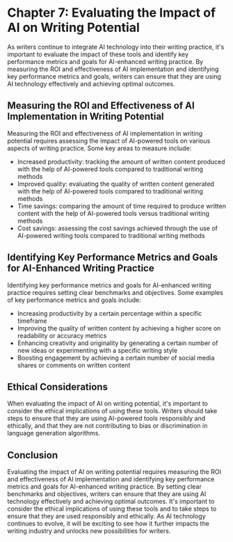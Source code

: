 Chapter 7: Evaluating the Impact of AI on Writing Potential
===========================================================

As writers continue to integrate AI technology into their writing practice, it's important to evaluate the impact of these tools and identify key performance metrics and goals for AI-enhanced writing practice. By measuring the ROI and effectiveness of AI implementation and identifying key performance metrics and goals, writers can ensure that they are using AI technology effectively and achieving optimal outcomes.

Measuring the ROI and Effectiveness of AI Implementation in Writing Potential
-----------------------------------------------------------------------------

Measuring the ROI and effectiveness of AI implementation in writing potential requires assessing the impact of AI-powered tools on various aspects of writing practice. Some key areas to measure include:

* Increased productivity: tracking the amount of written content produced with the help of AI-powered tools compared to traditional writing methods
* Improved quality: evaluating the quality of written content generated with the help of AI-powered tools compared to traditional writing methods
* Time savings: comparing the amount of time required to produce written content with the help of AI-powered tools versus traditional writing methods
* Cost savings: assessing the cost savings achieved through the use of AI-powered writing tools compared to traditional writing methods

Identifying Key Performance Metrics and Goals for AI-Enhanced Writing Practice
------------------------------------------------------------------------------

Identifying key performance metrics and goals for AI-enhanced writing practice requires setting clear benchmarks and objectives. Some examples of key performance metrics and goals include:

* Increasing productivity by a certain percentage within a specific timeframe
* Improving the quality of written content by achieving a higher score on readability or accuracy metrics
* Enhancing creativity and originality by generating a certain number of new ideas or experimenting with a specific writing style
* Boosting engagement by achieving a certain number of social media shares or comments on written content

Ethical Considerations
----------------------

When evaluating the impact of AI on writing potential, it's important to consider the ethical implications of using these tools. Writers should take steps to ensure that they are using AI-powered tools responsibly and ethically, and that they are not contributing to bias or discrimination in language generation algorithms.

Conclusion
----------

Evaluating the impact of AI on writing potential requires measuring the ROI and effectiveness of AI implementation and identifying key performance metrics and goals for AI-enhanced writing practice. By setting clear benchmarks and objectives, writers can ensure that they are using AI technology effectively and achieving optimal outcomes. It's important to consider the ethical implications of using these tools and to take steps to ensure that they are used responsibly and ethically. As AI technology continues to evolve, it will be exciting to see how it further impacts the writing industry and unlocks new possibilities for writers.


